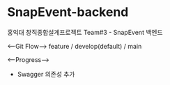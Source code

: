 # SnapEvent-backend
홍익대 창직종합설계프로젝트 Team#3 - SnapEvent 백엔드



<--Git Flow-->
feature / develop(default) / main



<--Progress-->
- Swagger 의존성 추가
